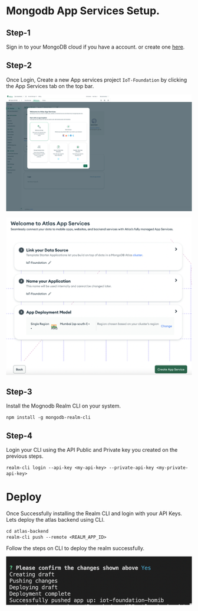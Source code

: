 
# Mongodb App Services Setup.

## Step-1
Sign in to your MongoDB cloud if you have a account. or create one [here](https://account.mongodb.com/account/register). 

## Step-2
Once Login, Create a new App services project ```IoT-Foundation``` by clicking the App Services tab on the top bar.

![Project Creation](../screenshots/build-a-app.png?raw=true "Project Creation")

![Project Creation](../screenshots/realm-app-configuration.png?raw=true "Project Creation")

## Step-3
Install the Mognodb Realm CLI on your system.

```
npm install -g mongodb-realm-cli
```

## Step-4

Login your CLI using the API Public and Private key you created on the previous steps.

```
realm-cli login --api-key <my-api-key> --private-api-key <my-private-api-key>
```

# Deploy
Once Successfully installing the Realm CLI and login with your API Keys. Lets deploy the atlas backend using CLI.

```
cd atlas-backend
realm-cli push --remote <REALM_APP_ID>
```

Follow the steps on CLI to deploy the realm successfully.

![Project Creation](../screenshots/realm-successful-deployment.png?raw=true "Project Creation")

